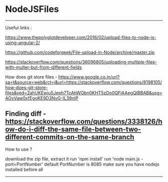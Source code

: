 # NodeJSFiles
-------------------------------------------------------------------------------------------------
Useful links :

https://www.thepolyglotdeveloper.com/2016/02/upload-files-to-node-js-using-angular-2/ 

https://github.com/codeforgeek/File-upload-in-Node/archive/master.zip 

https://stackoverflow.com/questions/36096805/uploading-multiple-files-with-multer-but-from-different-fields

How does git store files - https://www.google.co.in/url?sa=t&source=web&rct=j&url=https://stackoverflow.com/questions/8198105/how-does-git-store-files&ved=2ahUKEwju5Jeph7TcAhWGbn0KHT5zDo0QFjAAegQIBBAB&usg=AOvVaw0xfEgoKE9D3NvG-IL39nIP

Finding diff - https://stackoverflow.com/questions/3338126/how-do-i-diff-the-same-file-between-two-different-commits-on-the-same-branch
-------------------------------------------------------------------------------------------------

How to use ?

download the zip file, extract it
run 'npm install'
run 'node main.js -port=PortNumber'
    default PortNumber is 8085
make sure you have nodejs installed before all

-------------------------------------------------------------------------------------------------
